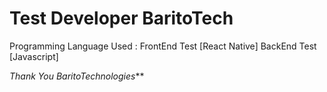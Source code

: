 # Test Developer BaritoTech
Programming Language Used : 
FrontEnd Test [React Native]
BackEnd Test [Javascript]

_Thank You BaritoTechnologies_**
